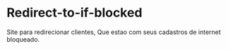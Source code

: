 # Redirect-to-if-blocked
Site para redirecionar clientes, Que estao com seus cadastros de internet bloqueado.
